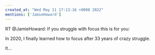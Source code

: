 ```yaml
---
created_at: "Wed May 11 17:13:16 +0000 2022"
mentions: ['JamieHoward']
---
```


RT @JamieHoward: If you struggle with focus this is for you:

In 2020, I finally learned how to focus after 33 years of crazy struggle.

It…